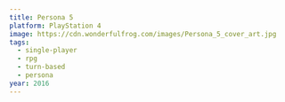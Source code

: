 ```yaml
---
title: Persona 5
platform: PlayStation 4
image: https://cdn.wonderfulfrog.com/images/Persona_5_cover_art.jpg
tags:
  - single-player
  - rpg
  - turn-based
  - persona
year: 2016
---
```

